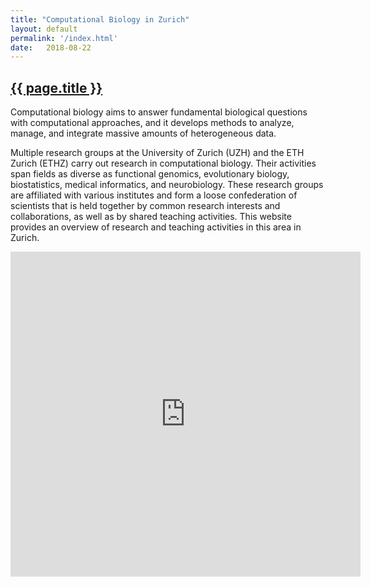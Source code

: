 ```yaml
---
title: "Computational Biology in Zurich"
layout: default
permalink: '/index.html'
date:   2018-08-22
---
```


<h2><a href="http://compbiozurich.github.io">{{ page.title }}</a></h2>

Computational biology aims to answer fundamental biological questions with computational approaches, and it develops methods to analyze, manage, and integrate massive amounts of heterogeneous data.

Multiple research groups at the University of Zurich (UZH) and the ETH Zurich (ETHZ) carry out research in computational biology. Their activities span fields as diverse as functional genomics, evolutionary biology, biostatistics, medical informatics, and neurobiology. These research groups are affiliated with various institutes and form a loose confederation of scientists that is held together by common research interests and collaborations, as well as by shared teaching activities. This website provides an overview of research and teaching activities in this area in Zurich.

<iframe frameBorder="0" width="560" height="520" src="http://compbio.ch/collabplots/?nodes=http%3A%2F%2Fcompbio.ch%2Fcollab%2Fcompbio%2Fpeople.txt&nodesort=random&connections=http%3A%2F%2Fcompbio.ch%2Fcollab%2Fcompbio%2Fconnections.txt&plot_bgcolor_hex=%23ffffff&fontcol=%23000000&imgh=500&circradius=55&legendw=50&legendpos=top&legendsort=label+length&fontpx=11&legendfpx=12&imgtype=SVG&transparent=opaque&Submit=Submit&embed=1"></iframe>
